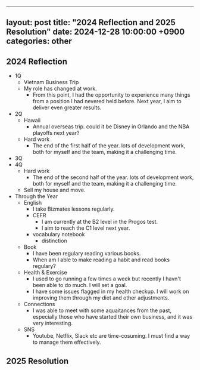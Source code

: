 
---
layout: post
title: "2024 Reflection and 2025 Resolution"
date: 2024-12-28 10:00:00 +0900
categories: other
---
## 2024 Reflection
- 1Q
  - Vietnam Business Trip
  - My role has changed at work.
    - From this point, I had the opportunity to experience many things from a position I had nevered held before. Next year, I aim to deliver even greater results.
- 2Q
  - Hawaii
    - Annual overseas trip. could it be Disney in Orlando and the NBA playoffs next year?
  - Hard work
    - The end of the first half of the year. lots of development work, both for myself and the team, making it a challenging time.
- 3Q
- 4Q
  - Hard work
    - The end of the second half of the year. lots of development work, both for myself and the team, making it a challenging time.
  - Sell my house and move.
- Through the Year
  - English
    - I take Bizmates lessons regularly.
    - CEFR
      - I am currently at the B2 level in the Progos test.
      - I aim to reach the C1 level next year.
    - vocabulary notebook
      - distinction
  - Book
    - I have been regulary reading various books.
    - When am I able to make reading a habit and read books regulary?
  - Health & Exercise
    - I used to go running a few times a week but recently I havn't been able to do much. I will set a goal.
    - I have some issues flagged in my health checkup. I will work on improving them through my diet and other adjustments.
  - Connections
    - I was able to meet with some aquaitances from the past, especially those who have started their own business, and it was very interesting.
  - SNS
    - Youtube, Netflix, Slack etc are time-cosuming. I must find a way to manage them effectively.

## 2025 Resolution